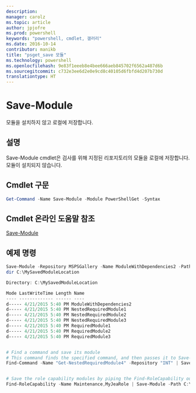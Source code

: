 ```yaml
---
description: 
manager: carolz
ms.topic: article
author: jpjofre
ms.prod: powershell
keywords: "powershell, cmdlet, 갤러리"
ms.date: 2016-10-14
contributor: manikb
title: "psget_save 모듈"
ms.technology: powershell
ms.openlocfilehash: 9e83f1eeeb8e4bee666aeb845702f6562a487d6b
ms.sourcegitcommit: c732e3ee6d2e0e9cd8c40105d6fbfd4d207b730d
translationtype: HT
---
```

# <a name="save-module"></a>Save-Module

모듈을 설치하지 않고 로컬에 저장합니다.

## <a name="description"></a>설명

Save-Module cmdlet은 검사를 위해 지정된 리포지토리의 모듈을 로컬에 저장합니다. 모듈이 설치되지 않습니다.

## <a name="cmdlet-syntax"></a>Cmdlet 구문
```powershell
Get-Command -Name Save-Module -Module PowerShellGet -Syntax
```

## <a name="cmdlet-online-help-reference"></a>Cmdlet 온라인 도움말 참조

[Save-Module](http://go.microsoft.com/fwlink/?LinkId=531351)

## <a name="example-commands"></a>예제 명령

```powershell
Save-Module -Repository MSPSGallery -Name ModuleWithDependencies2 -Path C:\MySavedModuleLocation
dir C:\MySavedModuleLocation

Directory: C:\MySavedModuleLocation

Mode LastWriteTime Length Name
---- ------------- ------ ----
d----- 4/21/2015 5:40 PM ModuleWithDependencies2
d----- 4/21/2015 5:40 PM NestedRequiredModule1
d----- 4/21/2015 5:40 PM NestedRequiredModule2
d----- 4/21/2015 5:40 PM NestedRequiredModule3
d----- 4/21/2015 5:40 PM RequiredModule1
d----- 4/21/2015 5:40 PM RequiredModule2
d----- 4/21/2015 5:40 PM RequiredModule3


# Find a command and save its module
# This command finds the specified command, and then passes it to Save-Module to save it to the C:\temp folder.
Find-Command -Name "Get-NestedRequiredModule4" -Repository "INT" | Save-Module -Path "C:\temp\" -Verbose


# Save the role capability modules by piping the Find-RoleCapability output to Save-Module cmdlet.
Find-RoleCapability -Name Maintenance,MyJeaRole | Save-Module -Path C:\MyModulesPath

```

